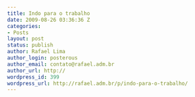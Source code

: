 ```yaml
---
title: Indo para o trabalho
date: 2009-08-26 03:36:36 Z
categories:
- Posts
layout: post
status: publish
author: Rafael Lima
author_login: posterous
author_email: contato@rafael.adm.br
author_url: http://
wordpress_id: 399
wordpress_url: http://rafael.adm.br/p/indo-para-o-trabalho/
---
```


<a href="http://posterous.com/getfile/files.posterous.com/rafaelp/DpnBHldonEGIsEzDtucibnEvbAstwwGbzprxoHryhAcxCgkizwarEbxhzIsG/IMG_0004.jpg.scaled1000.jpg"><img src="http://posterous.com/getfile/files.posterous.com/rafaelp/DpnBHldonEGIsEzDtucibnEvbAstwwGbzprxoHryhAcxCgkizwarEbxhzIsG/IMG_0004.jpg.scaled500.jpg" alt="" /></a>
